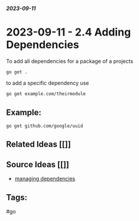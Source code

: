 ##### _2023-09-11_

# 2023-09-11 - 2.4 Adding Dependencies

To add all dependencies for a package of a projects

```bash
go get .
```

to add a specific dependency use

```bash
go get example.com/theirmodule
```
## Example:

```bash
go get github.com/google/uuid
```


## Related Ideas [[]]


## Source Ideas [[]]

* [managing dependencies](https://www.go.dev/doc/modules/managing-dependencies)
## Tags:

#go

